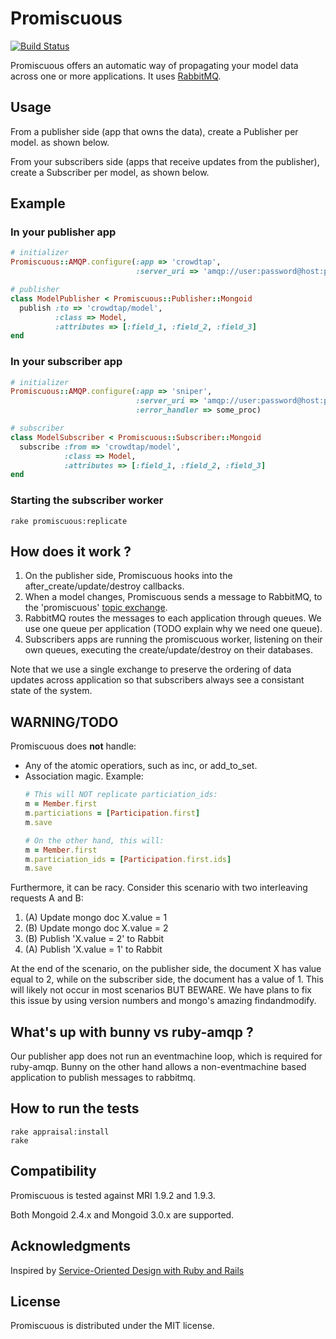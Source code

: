 Promiscuous
===========

[![Build Status](https://secure.travis-ci.org/crowdtap/promiscuous.png?branch=master)](https://secure.travis-ci.org/crowdtap/promiscuous)

Promiscuous offers an automatic way of propagating your model data across one or
more applications.
It uses [RabbitMQ](http://www.rabbitmq.com/).

Usage
------

From a publisher side (app that owns the data), create a Publisher per model.
as shown below.

From your subscribers side (apps that receive updates from the publisher),
create a Subscriber per model, as shown below.

Example
--------

### In your publisher app

```ruby
# initializer
Promiscuous::AMQP.configure(:app => 'crowdtap',
                            :server_uri => 'amqp://user:password@host:port/vhost')

# publisher
class ModelPublisher < Promiscuous::Publisher::Mongoid
  publish :to => 'crowdtap/model',
          :class => Model,
          :attributes => [:field_1, :field_2, :field_3]
end
```

### In your subscriber app

```ruby
# initializer
Promiscuous::AMQP.configure(:app => 'sniper',
                            :server_uri => 'amqp://user:password@host:port/vhost',
                            :error_handler => some_proc)

# subscriber
class ModelSubscriber < Promiscuous::Subscriber::Mongoid
  subscribe :from => 'crowdtap/model',
            :class => Model,
            :attributes => [:field_1, :field_2, :field_3]
end
```

### Starting the subscriber worker

    rake promiscuous:replicate

How does it work ?
------------------

1. On the publisher side, Promiscuous hooks into the after_create/update/destroy callbacks.
2. When a model changes, Promiscuous sends a message to RabbitMQ, to the
   'promiscuous' [topic exchange](http://www.rabbitmq.com/tutorials/tutorial-five-python.html).
3. RabbitMQ routes the messages to each application through queues.
   We use one queue per application (TODO explain why we need one queue).
4. Subscribers apps are running the promiscuous worker, listening on their own queues,
   executing the create/update/destroy on their databases.

Note that we use a single exchange to preserve the ordering of data updates
across application so that subscribers always see a consistant state of the
system.

WARNING/TODO
------------

Promiscuous does **not** handle:
- Any of the atomic operatiors, such as inc, or add_to_set.
- Association magic. Example:
  ```ruby
  # This will NOT replicate particiation_ids:
  m = Member.first
  m.particiations = [Participation.first]
  m.save
  
  # On the other hand, this will:
  m = Member.first
  m.particiation_ids = [Participation.first.ids]
  m.save
  ```

Furthermore, it can be racy. Consider this scenario with two interleaving
requests A and B:

1. (A) Update mongo doc X.value = 1
2. (B) Update mongo doc X.value = 2
3. (B) Publish 'X.value = 2' to Rabbit
4. (A) Publish 'X.value = 1' to Rabbit

At the end of the scenario, on the publisher side, the document X has value
equal to 2, while on the subscriber side, the document has a value of 1.  This
will likely not occur in most scenarios BUT BEWARE.  We have plans to fix this
issue by using version numbers and mongo's amazing findandmodify.

What's up with bunny vs ruby-amqp ?
-----------------------------------

Our publisher app does not run an eventmachine loop, which is required for
ruby-amqp. Bunny on the other hand allows a non-eventmachine based application
to publish messages to rabbitmq.

How to run the tests
--------------------

    rake appraisal:install
    rake

Compatibility
-------------

Promiscuous is tested against MRI 1.9.2 and 1.9.3.

Both Mongoid 2.4.x and Mongoid 3.0.x are supported.

Acknowledgments
----------------

Inspired by [Service-Oriented Design with Ruby and Rails](http://www.amazon.com/Service-Oriented-Design-Addison-Wesley-Professional-Series/dp/0321659368)

License
-------

Promiscuous is distributed under the MIT license.
